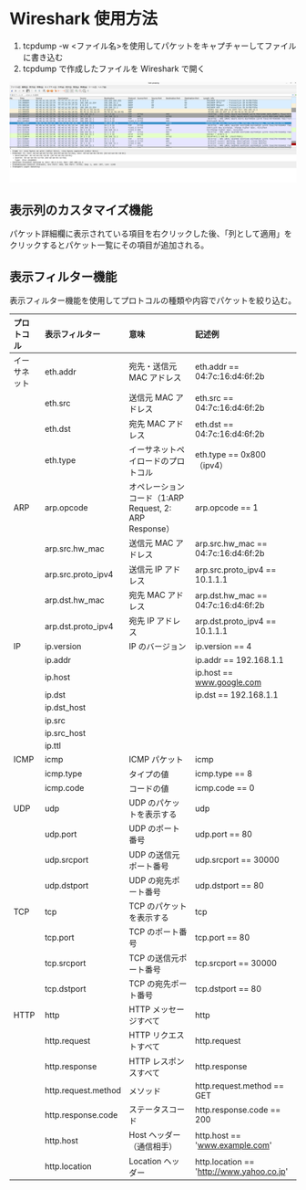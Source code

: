 # Wireshark 使用方法

1. tcpdump -w <ファイル名>を使用してパケットをキャプチャーしてファイルに書き込む
2. tcpdump で作成したファイルを Wireshark で開く

![Wireshark](../image/Wireshark.png)

## 表示列のカスタマイズ機能

パケット詳細欄に表示されている項目を右クリックした後、「列として適用」をクリックするとパケット一覧にその項目が追加される。

## 表示フィルター機能

表示フィルター機能を使用してプロトコルの種類や内容でパケットを絞り込む。

| プロトコル   | 表示フィルター      | 意味                                                   | 記述例                                    |
| :----------- | :------------------ | :----------------------------------------------------- | :---------------------------------------- |
| イーサネット | eth.addr            | 宛先・送信元 MAC アドレス                              | eth.addr == 04:7c:16:d4:6f:2b             |
|              | eth.src             | 送信元 MAC アドレス                                    | eth.src == 04:7c:16:d4:6f:2b              |
|              | eth.dst             | 宛先 MAC アドレス                                      | eth.dst == 04:7c:16:d4:6f:2b              |
|              | eth.type            | イーサネットペイロードのプロトコル                     | eth.type == 0x800（ipv4）                 |
| ARP          | arp.opcode          | オペレーションコード（1:ARP Request, 2: ARP Response） | arp.opcode == 1                           |
|              | arp.src.hw_mac      | 送信元 MAC アドレス                                    | arp.src.hw_mac == 04:7c:16:d4:6f:2b       |
|              | arp.src.proto_ipv4  | 送信元 IP アドレス                                     | arp.src.proto_ipv4 == 10.1.1.1            |
|              | arp.dst.hw_mac      | 宛先 MAC アドレス                                      | arp.dst.hw_mac == 04:7c:16:d4:6f:2b       |
|              | arp.dst.proto_ipv4  | 宛先 IP アドレス                                       | arp.dst.proto_ipv4 == 10.1.1.1            |
| IP           | ip.version          | IP のバージョン                                        | ip.version == 4                           |
|              | ip.addr             |                                                        | ip.addr == 192.168.1.1                    |
|              | ip.host             |                                                        | ip.host == www.google.com                 |
|              | ip.dst              |                                                        | ip.dst == 192.168.1.1                     |
|              | ip.dst_host         |                                                        |                                           |
|              | ip.src              |                                                        |                                           |
|              | ip.src_host         |                                                        |                                           |
|              | ip.ttl              |                                                        |                                           |
| ICMP         | icmp                | ICMP パケット                                          | icmp                                      |
|              | icmp.type           | タイプの値                                             | icmp.type == 8                            |
|              | icmp.code           | コードの値                                             | icmp.code == 0                            |
| UDP          | udp                 | UDP のパケットを表示する                               | udp                                       |
|              | udp.port            | UDP のポート番号                                       | udp.port == 80                            |
|              | udp.srcport         | UDP の送信元ポート番号                                 | udp.srcport == 30000                      |
|              | udp.dstport         | UDP の宛先ポート番号                                   | udp.dstport == 80                         |
| TCP          | tcp                 | TCP のパケットを表示する                               | tcp                                       |
|              | tcp.port            | TCP のポート番号                                       | tcp.port == 80                            |
|              | tcp.srcport         | TCP の送信元ポート番号                                 | tcp.srcport == 30000                      |
|              | tcp.dstport         | TCP の宛先ポート番号                                   | tcp.dstport == 80                         |
| HTTP         | http                | HTTP メッセージすべて                                  | http                                      |
|              | http.request        | HTTP リクエストすべて                                  | http.request                              |
|              | http.response       | HTTP レスポンスすべて                                  | http.response                             |
|              | http.request.method | メソッド                                               | http.request.method == GET                |
|              | http.response.code  | ステータスコード                                       | http.response.code == 200                 |
|              | http.host           | Host ヘッダー（通信相手）                              | http.host == 'www.example.com'            |
|              | http.location       | Location ヘッダー                                      | http.location == 'http://www.yahoo.co.jp' |
